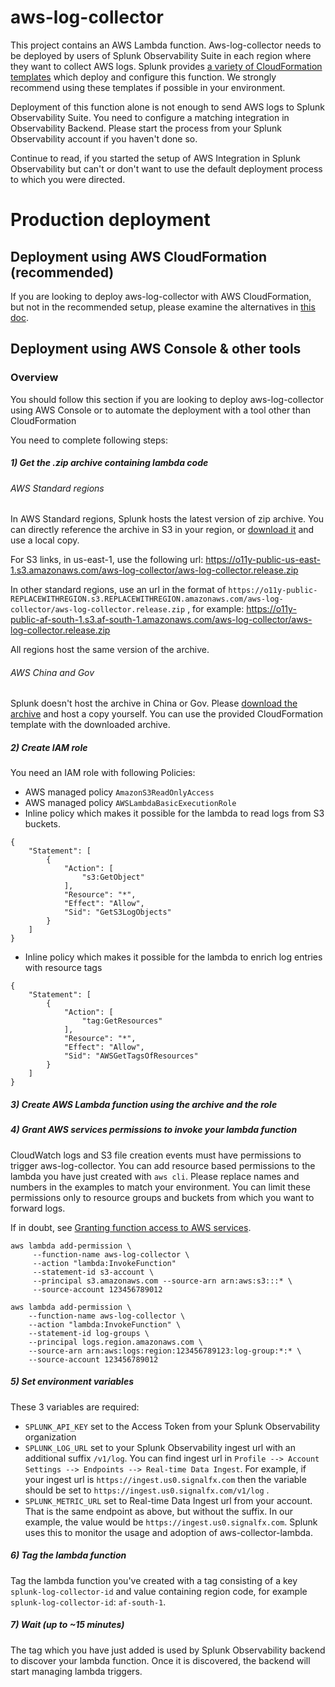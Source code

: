 # aws-log-collector
This project contains an AWS Lambda function. Aws-log-collector needs to be deployed by users of Splunk Observability Suite in each region where they want to collect AWS logs.
Splunk provides [a variety of CloudFormation templates](https://github.com/signalfx/aws-cloudformation-templates) which deploy and configure this function. We strongly recommend using these templates if possible in your environment.

Deployment of this function alone is not enough to send AWS logs to Splunk Observability Suite. You need to configure a matching integration in Observability Backend. 
Please start the process from your Splunk Observability account if you haven't done so. 

Continue to read, if you started the setup of AWS Integration in Splunk Observability but can't or don't want to use the default deployment process to which you were directed.

# Production deployment

## Deployment using AWS CloudFormation (recommended)
If you are looking to deploy aws-log-collector with AWS CloudFormation, but not in the recommended setup, please examine the alternatives in [this doc](https://github.com/signalfx/aws-cloudformation-templates/blob/main/README.md).

## Deployment using AWS Console & other tools
### Overview
You should follow this section if you are looking to deploy aws-log-collector using AWS Console or to automate the deployment with a tool other than CloudFormation

You need to complete following steps:
##### 1) Get the .zip archive containing lambda code
###### AWS Standard regions

In AWS Standard regions, Splunk hosts the latest version of zip archive. You can directly reference the archive in S3 in your region, or [download it](https://o11y-public-us-east-1.s3.amazonaws.com/aws-log-collector/aws-log-collector.release.zip) and use a local copy.

For S3 links, in us-east-1, use the following url: https://o11y-public-us-east-1.s3.amazonaws.com/aws-log-collector/aws-log-collector.release.zip

In other standard regions, use an url in the format of `https://o11y-public-REPLACEWITHREGION.s3.REPLACEWITHREGION.amazonaws.com/aws-log-collector/aws-log-collector.release.zip`
, for example:
https://o11y-public-af-south-1.s3.af-south-1.amazonaws.com/aws-log-collector/aws-log-collector.release.zip

All regions host the same version of the archive.

###### AWS China and Gov
Splunk doesn't host the archive in China or Gov. Please [download the archive](https://o11y-public-us-east-1.s3.amazonaws.com/aws-log-collector/aws-log-collector.release.zip) and host a copy yourself.
You can use the provided CloudFormation template with the downloaded archive. 
    
##### 2) Create IAM role

You need an IAM role with following Policies:
* AWS managed policy `AmazonS3ReadOnlyAccess`
* AWS managed policy `AWSLambdaBasicExecutionRole`
* Inline policy which makes it possible for the lambda to read logs from S3 buckets.
```
{
    "Statement": [
        {
            "Action": [
                "s3:GetObject"
            ],
            "Resource": "*",
            "Effect": "Allow",
            "Sid": "GetS3LogObjects"
        }
    ]
}
```
* Inline policy which makes it possible for the lambda to enrich log entries with resource tags
```
{
    "Statement": [
        {
            "Action": [
                "tag:GetResources"
            ],
            "Resource": "*",
            "Effect": "Allow",
            "Sid": "AWSGetTagsOfResources"
        }
    ]
}
```


##### 3) Create AWS Lambda function using the archive and the role

##### 4) Grant AWS services permissions to invoke your lambda function 
CloudWatch logs and S3 file creation events must have permissions to trigger aws-log-collector. 
You can add resource based permissions to the lambda you have just created with `aws cli`. Please replace names and numbers in the examples to match your environment.
You can limit these permissions only to resource groups and buckets from which you want to forward logs.

If in doubt, see [Granting function access to AWS services](https://docs.aws.amazon.com/lambda/latest/dg/access-control-resource-based.html).

```
aws lambda add-permission \
     --function-name aws-log-collector \
     --action "lambda:InvokeFunction"
     --statement-id s3-account \
     --principal s3.amazonaws.com --source-arn arn:aws:s3:::* \
     --source-account 123456789012
```

```
aws lambda add-permission \
    --function-name aws-log-collector \
    --action "lambda:InvokeFunction" \
    --statement-id log-groups \
    --principal logs.region.amazonaws.com \
    --source-arn arn:aws:logs:region:123456789123:log-group:*:* \
    --source-account 123456789012
```

##### 5) Set environment variables
These 3 variables are required:
* `SPLUNK_API_KEY` set to the Access Token from your Splunk Observability organization
* `SPLUNK_LOG_URL` set to your Splunk Observability ingest url with an additional suffix `/v1/log`. You can find ingest url in `Profile --> Account Settings --> Endpoints --> Real-time Data Ingest`.
 For example, if your ingest url is `https://ingest.us0.signalfx.com` then the variable should be set to `https://ingest.us0.signalfx.com/v1/log`	.
* `SPLUNK_METRIC_URL` set to Real-time Data Ingest url from your account. That is the same endpoint as above, but without the suffix. In our example, the value would be `https://ingest.us0.signalfx.com`. Splunk uses this to monitor the usage and adoption of aws-collector-lambda.

##### 6) Tag the lambda function
Tag the lambda function you've created with a tag consisting of a key `splunk-log-collector-id` and value containing region code, for example `splunk-log-collector-id`: `af-south-1`.

##### 7) Wait (up to ~15 minutes)
The tag which you have just added is used by Splunk Observability backend to discover your lambda function. Once it is discovered, the backend will start managing lambda triggers.

